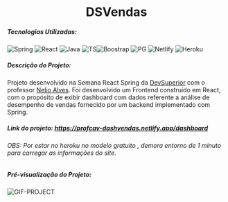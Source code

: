 <h1><center>DSVendas</center></h1>

##### Tecnologias Utilizadas:

![Spring](https://img.shields.io/badge/spring%20-%236DB33F.svg?&style=for-the-badge&logo=spring&logoColor=white) ![React](https://img.shields.io/badge/react%20-%2320232a.svg?&style=for-the-badge&logo=react&logoColor=%2361DAFB) ![Java](https://img.shields.io/badge/java-%23ED8B00.svg?&style=for-the-badge&logo=java&logoColor=white) ![TS](https://img.shields.io/badge/typescript%20-%23007ACC.svg?&style=for-the-badge&logo=typescript&logoColor=white)![Boostrap](https://img.shields.io/badge/bootstrap%20-%23563D7C.svg?&style=for-the-badge&logo=bootstrap&logoColor=white) ![PG](https://img.shields.io/badge/postgres-%23316192.svg?&style=for-the-badge&logo=postgresql&logoColor=white) ![Netlify](https://img.shields.io/badge/Netlify-00C7B7?style=for-the-badge&logo=netlify&logoColor=white) ![Heroku](https://img.shields.io/badge/Heroku-430098?style=for-the-badge&logo=heroku&logoColor=white)

##### Descrição do Projeto:

Projeto desenvolvido na Semana React Spring da [DevSuperior](https://www.linkedin.com/company/devsuperior/) com o professor [Nelio Alves](https://www.linkedin.com/in/ACoAAAR0kfwBakUtzES40pyxgNHqPbqWKtPgXz8). Foi desenvolvido um Frontend construído em React, com o propósito de exibir dashboard com dados referente a análise de desempenho de vendas fornecido por um backend implementado com Spring.



##### Link do projeto: https://profcav-dashvendas.netlify.app/dashboard

###### OBS: Por estar no heroku no modelo gratuito , demora entorno de 1 minuto para carregar as informações do site.



##### Pré-visualização do Projeto:

![GIF-PROJECT](./preview-project/preview.gif)





